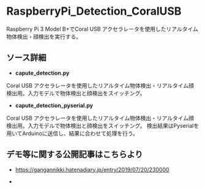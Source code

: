 # RaspberryPi_Detection_CoralUSB
Raspberry Pi 3 Model B+でCoral USB アクセラレータを使用したリアルタイム物体検出・顔検出を実行する。

## ソース詳細
- <b>capute_detection.py</b>

Coral USB アクセラレータを使用したリアルタイム物体検出・リアルタイム顔検出用。入力モデルで物体検出と顔検出をスイッチング。

- <b>capute_detection_pyserial.py</b>

Coral USB アクセラレータを使用したリアルタイム物体検出・リアルタイム顔検出用。入力モデルで物体検出と顔検出をスイッチング。
検出結果はPyserialを用いてArduinoに送信し、結果に合わせて処理を行う。

## デモ等に関する公開記事はこちらより
- https://gangannikki.hatenadiary.jp/entry/2019/07/20/230000

-  
